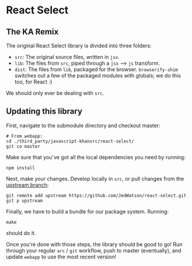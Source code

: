 # React Select
## The KA Remix

The original React Select library is divided into three folders:

 - `src`: The original source files, written in `jsx`.
 - `lib`: The files from `src`, piped through a `jsx` --> `js` transform.
 - `dist`: The files from `lib`, packaged for the browser. `browserify-shim` switches out a few of the packaged modules with globals; we do this too, for React :)

We should only ever be dealing with `src`.

## Updating this library
First, navigate to the submodule directory and checkout master:

```
# From webapp:
cd ./third_party/javascript-khansrc/react-select/
git co master
```

Make sure that you've got all the local dependencies you need by running:

```
npm install
```

Next, make your changes. Develop locally in `src`, or pull changes from the [upstream branch](https://github.com/JedWatson/react-select):

```
git remote add upstream https://github.com/JedWatson/react-select.git
git p upstream
```

Finally, we have to build a bundle for our package system. Running:

```
make
```

should do it.

Once you're done with those steps, the library should be good to go! Run through your regular `arc` / `git` workflow, push to master (eventually), and update `webapp` to use the most recent version!
